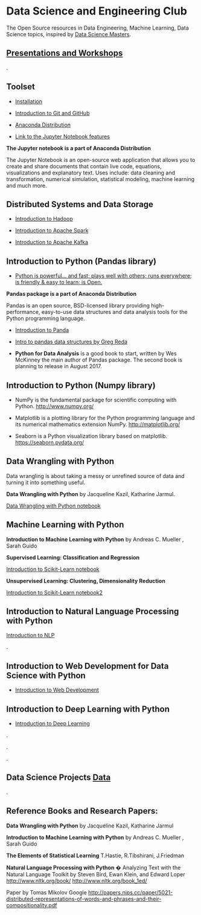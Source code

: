 
# Data Science and Engineering Club

The Open Source resources in Data Engineering, Machine Learning, Data Science topics, inspired by [Data Science Masters](http://datasciencemasters.org/).


## [Presentations and Workshops](PresentationsWorkshops)

.


## Toolset

* [Installation](installation.txt)

* [Introduction to Git and GitHub](github)

* [Anaconda Distribution](https://www.continuum.io/downloads)

* [Link to the Jupyter Notebook features](http://arogozhnikov.github.io/2016/09/10/jupyter-features.html)

**The Jupyter notebook is a part of Anaconda Distribution**

The Jupyter Notebook is an open-source web application that allows you to create and share documents that contain live code, equations, visualizations and explanatory text. Uses include: data cleaning and transformation, numerical simulation, statistical modeling, machine learning and much more.

## Distributed Systems and Data Storage

* [Introduction to Hadoop](hadoop)

* [Introduction to Apache Spark](spark)

* [Introduction to Apache Kafka](kafka)



## Introduction to Python (Pandas library)


* [Python is powerful... and fast; plays well with others; runs everywhere; is friendly & easy to learn; is Open.](https://www.python.org/about/)

**Pandas package is a part of Anaconda Distribution**

Pandas is an open source, BSD-licensed library providing high-performance, easy-to-use data structures and data analysis tools for the Python programming language.

* [Introduction to Panda](http://pandas.pydata.org/pandas-docs/stable/10min.html)

* [Intro to pandas data structures by Greg Reda](http://www.gregreda.com/2013/10/26/intro-to-pandas-data-structures/)

* **Python for Data Analysis** is a good book to start, written by Wes McKinney the main author of Pandas package. The second book is planning to release in August 2017.

## Introduction to Python (Numpy library)

* NumPy is the fundamental package for scientific computing with Python. http://www.numpy.org/

* Matplotlib is a plotting library for the Python programming language and its numerical mathematics extension NumPy. http://matplotlib.org/

* Seaborn is a Python visualization library based on matplotlib. https://seaborn.pydata.org/

## Data Wrangling with Python

Data wrangling is about taking a messy or unrefined source of data and turning it into something useful.

**Data Wrangling with Python** by Jacqueline Kazil, Katharine Jarmul.

[Data Wrangling with Python notebook](DataWranglingPython.ipynb)



## Machine Learning with Python

**Introduction to Machine Learning with Python** by  Andreas C. Mueller , Sarah Guido

**Supervised Learning: Classification and Regression**

[Introduction to Scikit-Learn notebook](IntroductionToScikitLearn.ipynb)

**Unsupervised Learning: Clustering, Dimensionality Reduction**

[Introduction to Scikit-Learn notebook2](IntroductionToScikitLearn2.ipynb)

## Introduction to Natural Language Processing with Python

[Introduction to NLP](IntroductionToNLP.ipynb)


.





## Introduction to Web Development for Data Science with Python

* [Introduction to Web Development](webdevelopment)

## Introduction to Deep Learning with Python

* [Introduction to Deep Learning](deeplearning)

.

.

.


## Data Science Projects [Data](ProjectData)

.



## Reference Books and Research Papers:


**Data Wrangling with Python** by Jacqueline Kazil, Katharine Jarmul

**Introduction to Machine Learning with Python** by Andreas C. Mueller , Sarah Guido

**The Elements of Statistical Learning** T.Hastie, R.Tibshirani, J.Friedman

**Natural Language Processing with Python** � Analyzing Text with the Natural Language Toolkit
by Steven Bird, Ewan Klein, and Edward Loper http://www.nltk.org/book/ http://www.nltk.org/book_1ed/



Paper by Tomas Mikolov Google http://papers.nips.cc/paper/5021-distributed-representations-of-words-and-phrases-and-their-compositionality.pdf
